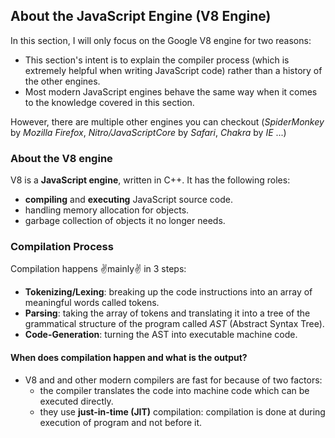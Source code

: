 ## About the JavaScript Engine (V8 Engine)
 In this section, I will only focus on the Google V8 engine for two reasons:
 - This section's intent is to explain the compiler process (which is extremely helpful when writing JavaScript code) rather than a history of the other engines.
 - Most modern JavaScript engines behave the same way when it comes to the knowledge covered in this section.

However, there are multiple other engines you can checkout (_SpiderMonkey_ by _Mozilla_ _Firefox_, _Nitro/JavaScriptCore_ by _Safari_, _Chakra_ by _IE_ ...)


### About the V8 engine
V8 is a **JavaScript engine**, written in C++. It has the following roles:
- **compiling** and **executing** JavaScript source code.
-  handling memory allocation for objects.
-  garbage collection of objects it no longer needs.

### Compilation Process
Compilation happens :v:mainly:v: in 3 steps:
- **Tokenizing/Lexing**: breaking up the code instructions into an array of meaningful words called tokens.
- **Parsing**: taking the array of tokens and translating it into a tree of the grammatical structure of the program called *AST* (Abstract Syntax Tree).
- **Code-Generation**: turning the AST into executable machine code.

#### When does compilation happen and what is the output?
- V8 and and other modern compilers are fast for because of two factors:
	- the compiler translates the code into machine code which can be executed directly.
	- they use **just-in-time (JIT)** compilation: compilation is done at during execution of program and not before it.


